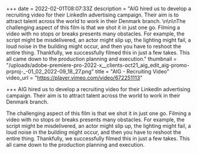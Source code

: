 +++
date = 2022-02-01T08:07:33Z
description = "AIG hired us to develop a recruiting video for their LinkedIn advertising campaign. Their aim is to attract talent across the world to work in their Denmark branch. \n\n\nThe challenging aspect of this film is that we shot it in just one go. Filming a video with no stops or breaks presents many obstacles. For example, the script might be misdelivered, an actor might slip up, the lighting might fail, a loud noise in the building might occur, and then you have to reshoot the entire thing. Thankfully, we successfully filmed this in just a few takes. This all came down to the production planning and execution."
thumbnail = "/uploads/adobe-premiere-pro-2022-x__clients-oct21_aig_edit_aig-promo-prproj-_-01_02_2022-09_18_27.png"
title = "AIG - Recruiting Video"
video_url = "https://player.vimeo.com/video/672251113"

+++
AIG hired us to develop a recruiting video for their LinkedIn advertising campaign. Their aim is to attract talent across the world to work in their Denmark branch. 

The challenging aspect of this film is that we shot it in just one go. Filming a video with no stops or breaks presents many obstacles. For example, the script might be misdelivered, an actor might slip up, the lighting might fail, a loud noise in the building might occur, and then you have to reshoot the entire thing. Thankfully, we successfully filmed this in just a few takes. This all came down to the production planning and execution.